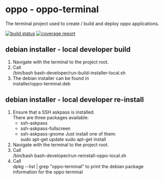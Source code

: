 # oppo - oppo-terminal

The terminal project used to create / build and deploy oppo applications.

[![build status](https://git.talsen.team/TTAF/oppo-terminal/badges/master/build.svg)](https://git.talsen.team/TTAF/oppo-terminal/badges/master/build.svg)
[![coverage report](https://git.talsen.team/TTAF/oppo-terminal/badges/master/coverage.svg)](https://git.talsen.team/TTAF/oppo-terminal/badges/master/coverage.svg)

## debian installer - local developer build

1. Navigate with the terminal to the project root.
2. Call  
   /bin/bash bash-developer/run-build-installer-local.sh
3. The debian installer can be found in  
   installer/oppo-terminal.deb

## debian installer - local developer re-install

1. Ensure that a SSH askpass is installed.  
   There are three packages available:
   - ssh-askpass
   - ssh-askpass-fullscreen
   - ssh-askpass-gnome
   Just install one of them:  
   sudo apt-get update
   sudo apt-get install <ssh-askpass-package-name>
2. Navigate with the terminal to the project root.
3. Call  
   /bin/bash bash-developer/run-reinstall-oppo-local.sh
4. Call  
   dpkg --list | grep "oppo-terminal"
   to print the debian package information for the oppo terminal
